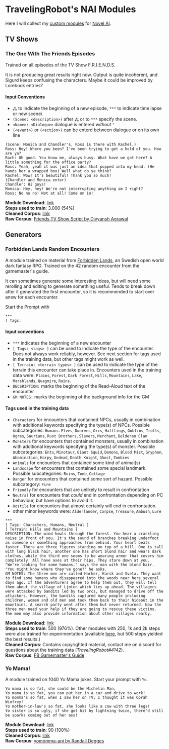 # TravelingRobot's NAI Modules
Here I will collect my [custom modules](https://naidb.miraheze.org/wiki/Detailed_Concepts#AI_Modules) for [Novel AI](https://novelai.net/).

## TV Shows

### The One With The Friends Episodes
Trained on all episodes of the TV Show F.R.I.E.N.D.S.

It is not producing great results right now. Output is quite incoherent, and Sigurd keeps confusing the characters. Maybe it could be improved by Lorebook entries?

#### Input Conventions
* `⁂` to indicate the beginning of a new episode, `***` to indicate time lapse or new scene\
* `(Scene: <description>)` after `⁂` or to `***` specify the scene.
* `<Name>: <Dialogue>` dialogue is entered *without* `"`
* `(<event>)` or `(<action>)` can be enterd between dialogue or on its own line

```
(Scene: Monica and Chandler's, Ross is there with Rachel.)
Ross: Hey! Where you been? I've been trying to get a hold of you. How are ya?
Rach: Oh good. You know me, always busy. What have we got here? A little something for the office party?
Ross: Yeah, yeah it was just an idea that popped into my head. (He hands her a wrapped box) Well what do ya think?
Rachel: Wow! It's beautiful! Thank you so much!
(Chandler and Monica enter)
Chandler: Hi guys!
Monica: Hey, hey! We're not interrupting anything am I right?
Ross: No no no! Not at all! Come on in!
```

**Module Download**: [link](https://github.com/TravellingRobot/NAI_modules/blob/main/tv_shows/friends/F.R.I.E.N.D.S..module)\
**Steps used to train**: 3.000 (54%)\
**Cleaned Corpus**: [link](https://github.com/TravellingRobot/NAI_modules/blob/main/tv_shows/friends/Friends_Transcript_cleaned.txt)\
**Raw Corpus**: [Friends TV Show Script by Divyansh Agrawal](https://www.kaggle.com/divyansh22/friends-tv-show-script)

## Generators

### Forbidden Lands Random Encounters
A module trained on material from [Forbidden Lands](https://freeleaguepublishing.com/en/games/forbidden-lands/), an Swedish open world dark fantasy RPG. Trained on the 42 random encounter from the gamemaster's guide.

It can sometimes generate some interesting ideas, but will need some rerolling and editing to generate something useful. Tends to break down after it generated the first encounter, so it is recommended to start over anew for each encounter.

Start the Prompt with
```
***
[ Tags:
```

#### Input conventions
* `***` indicates the beginning of a new encounter
* `[ Tags: <tags> ]` can be used to indicate the type of the encounter. Does not always work reliably, however. See next section for tags used in the training data, but other tags might work as well.
* `[ Terrain: <terrain types> ]`  can be used to indicate the type of the terrain this encounter can take place in. Encounters used in the training data were: `Plains`, `Forest`, `Dark Forest`, `Hills`, `Mountains`, `Lake`, `Marshlands`, `Quagmire`, `Ruins`.
* `DECSRIPTION:` marks the beginning of the Read-Aloud text of the encounter
* `GM NOTES:` marks the beginning of the background info for the GM

#### Tags used in the training data
* `Characters` for encounters that contained NPCs, usually in combination with additional keywords specifying the type(s) of NPCs. Possible subcategories: `Humans`. `Elves`, `Dwarves`, `Orcs`, `Halflings`, `Goblins`, `Trolls`, `Ogres`, `Saurians`, `Rust Brothers`, `Slavers`, `Merchant`, `Belderan Clan`
* `Monsters` for encounters that contained monsters, usually in combination with additional keywords specifying the type(s) of monster. Possible subcategories: `Ents`, `Minotaur`, `Giant Squid`, `Demons`, `Blood Mist`, `Gryphon`, `Abomination`, `Harpy`, `Undead`, `Death Knight`, `Ghost`, `Zombies`
* `Animals` for encounters that contained some kind of animal(s)
* `Landscape` for encounters that contained some special landmark. Possible subcategories: `Ruins`, `Tomb`, `Cottage`
* `Danger` for encounters that contained some sort of hazard. Possible subcategory: `Fire`
* `Friendly` for encounters that are unlikely to result in confrontation
* `Neutral` for encounters that *could* end in confrontation depending on PC behaviour, but have options to avoid it.
* `Hostile` for encounters that almost certainly will end in confrontation.
* other minor keywords were: `Alderlander`, `Corpse`, `Treasure`, `Ambush`, `Lure`

```
***
[ Tags: Characters, Humans, Neutral ]
[ Terrain: Hills and Mountains ]
DESCRIPTION: The wind howls through the forest. You hear a crackling noise in front of you. It's the sound of branches breaking underfoot as someone or something approaches from behind. Your heart beats faster. There are three figures standing on top of a hill. One is tall with long black hair, another one has short blond hair and wears dark clothes, while the third one seems to be wearing armor that covers him completely. All have axes at their hips. They stare down at you. "We're looking for some humans," says the man with the blond hair. "You might know where they've gone?" he asks.
GM NOTES: The three men are called Harker, Karsk and Sveta. They want to find some humans who disappeared into the woods near here several days ago. If the adventurers agree to help them out, they will tell them about the village of Ljoten which lies up ahead. The villagers were attacked by bandits led by two orcs, but managed to drive off the attackers. However, the bandits captured many people including children, women and old men and took them back to their hideout in the mountains. A search party went after them but never returned. Now the three men need your help if they are going to rescue these victims. The men may also provide information about other villages nearby.
```
**Module Download**: [link](https://raw.githubusercontent.com/TravelingRobot/NAI_modules/main/generators/fb_random_encounters/TR_%20Forbidden%20Lands%20Encounters_500.module)\
**Steps used to train**: 500 (976%). Other modules with 250, 1k and 2k steps were also trained for experimentation (available [here](https://github.com/TravelingRobot/NAI_modules/tree/main/generators/fb_random_encounters/alternative_step_amounts), but 500 steps yielded the best results.)\
**Cleaned Corpus**: Contains copyrighted material, contact me on discord for questions about the training data (*TravelingRobot#4142*).\
**Raw Corpus**: [FB Gamemaster's Guide](https://freeleaguepublishing.com/en/store/?product_id=4608913440905)

### Yo Mama!
A module trained on 1040 Yo Mama jokes. Start your prompt with `Yo`.
```
Yo mama is so fat, she could be the Michelin Man.
Yo mama is so fat, you can put her in a car and drive to work!
Yo momma's so fat, when I saw her on TV, I thought it was Oprah Winfrey!
Yo mother-in-law's so fat, she looks like a cow with three legs!
Yo sister is so ugly, if she got hit by lightning twice, there'd still be sparks coming out of her ass!
```
**Module Download**: [link](https://raw.githubusercontent.com/TravellingRobot/NAI_modules/main/generators/yo_mama/Yo%20Mama!.module)\
**Steps used to train**: 90 (100%)\
**Cleaned Corpus**: [link](https://github.com/TravellingRobot/NAI_modules/blob/main/generators/yo_mama/jokes_cleaned.txt)\
**Raw Corpus**: [yomomma-api by Randall Degges](https://github.com/rdegges/yomomma-api/blob/master/jokes.txt)
